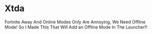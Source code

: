 # Xtda
Fortnite Away And Online Modes Only Are Annoying, We Need Offline Mode! So I Made This That Will Add an Offline Mode In The Launcher!! 
